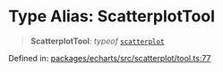 # Type Alias: ScatterplotTool

> **ScatterplotTool**: *typeof* [`scatterplot`](../variables/scatterplot.md)

Defined in: [packages/echarts/src/scatterplot/tool.ts:77](https://github.com/GeoDaCenter/openassistant/blob/2c7e2a603db0fcbd6603996e5ea15006191c5f7f/packages/echarts/src/scatterplot/tool.ts#L77)
